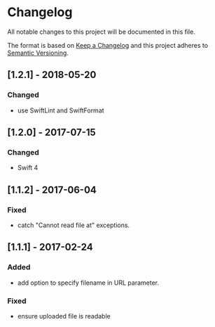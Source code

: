 # Changelog
All notable changes to this project will be documented in this file.

The format is based on [Keep a Changelog](http://keepachangelog.com/en/1.0.0/)
and this project adheres to [Semantic Versioning](http://semver.org/spec/v2.0.0.html).

## [1.2.1] - 2018-05-20

### Changed
- use SwiftLint and SwiftFormat

## [1.2.0] - 2017-07-15

### Changed
- Swift 4

## [1.1.2] - 2017-06-04

### Fixed
- catch "Cannot read file at" exceptions.

## [1.1.1] - 2017-02-24

### Added
- add option to specify filename in URL parameter.

### Fixed
- ensure uploaded file is readable
